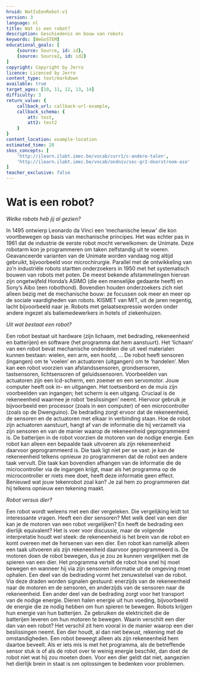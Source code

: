 ```yaml
---
hruid: WatIsEenRobot-v1
version: 3
language: nl
title: Wat is een robot?
description: Geschiedenis en bouw van robots
keywords: [WeGoSTEM]
educational_goals: [
    {source: Source, id: id}, 
    {source: Source2, id: id2}
]
copyright: Copyright by Jerro
licence: Licenced by Jerro
content_type: text/markdown
available: true
target_ages: [10, 11, 12, 13, 14]
difficulty: 3
return_value: {
    callback_url: callback-url-example,
    callback_schema: {
        att: test,
        att2: test2
    }
}
content_location: example-location
estimated_time: 20
skos_concepts: [
    'http://ilearn.ilabt.imec.be/vocab/curr1/c-andere-talen', 
    'http://ilearn.ilabt.imec.be/vocab/ondniv/sec-gr2-doorstroom-aso'
]
teacher_exclusive: false
---
```


# Wat is een robot?

*Welke robots heb jij al gezien?* 

In 1495 ontwierp Leonardo da Vinci een ‘mechanische leeuw' die kon voortbewegen op basis van mechanische principes. Het was echter pas in 1961 dat de industrie de eerste robot mocht verwelkomen: de Unimate. Deze robotarm kon je programmeren om taken zelfstandig uit te voeren. Geavanceerde varianten van de Unimate worden vandaag nog altijd gebruikt, bijvoorbeeld voor microchirurgie. Parallel met de ontwikkeling van zo’n industriële robots startten onderzoekers in 1950 met het systematisch bouwen van robots met poten. De meest bekende afstammelingen hiervan zijn ongetwijfeld Honda’s ASIMO (die een menselijke gedaante heeft) en Sony’s Aibo (een robothond). Bovendien houden onderzoekers zich niet alleen bezig met de mechanische bouw: ze focussen ook meer en meer op de sociale vaardigheden van robots. KISMET van MIT, uit de jaren negentig, lacht bijvoorbeeld naar je. Robots met gelaatsexpressie worden onder andere ingezet als baliemedewerkers in hotels of ziekenhuizen.

*Uit wat bestaat een robot?* 

Een robot bestaat uit hardware (zijn lichaam, met bedrading, rekeneenheid en batterijen) en software (het programma dat hem aanstuurt). Het ‘lichaam’ van een robot bevat mechanische onderdelen die uit veel materialen kunnen bestaan: wielen, een arm, een hoofd, ... De robot heeft sensoren (ingangen) om te ‘voelen’ en actuatoren (uitgangen) om te ‘handelen’. Men kan een robot voorzien van afstandssensoren, grondsensoren, tastsensoren, lichtsensoren of geluidssensoren. Voorbeelden van actuatoren zijn een lcd-scherm, een zoemer en een servomotor. Jouw computer heeft ook in- en uitgangen. Het toetsenbord en de muis zijn voorbeelden van ingangen; het scherm is een uitgang. Cruciaal is de rekeneenheid waarmee je robot ‘beslissingen’ neemt. Hiervoor gebruik je bijvoorbeeld een processor (zoals in een computer) of een microcontroller (zoals op de Dwenguino). De bedrading zorgt ervoor dat de rekeneenheid, de sensoren en de actuatoren met elkaar in verbinding staan. Hoe de robot zijn actuatoren aanstuurt, hangt af van de informatie die hij verzamelt via zijn sensoren en van de manier waarop de rekeneenheid geprogrammeerd is. De batterijen in de robot voorzien de motoren van de nodige energie. Een robot kan alleen een bepaalde taak uitvoeren als zijn rekeneenheid daarvoor geprogrammeerd is. Die taak ligt niet per se vast: je kan de rekeneenheid telkens opnieuw zo programmeren dat de robot een andere taak vervult. Die taak kan bovendien afhangen van de informatie die de microcontroller via de ingangen krijgt, maar als het programma op de microcontroller er niets mee doet, heeft deze informatie geen effect. Benieuwd wat jouw tekenrobot zoal kan? Je zal hem zo programmeren dat hij telkens opnieuw een tekening maakt.

*Robot versus dier?* 

Een robot wordt weleens met een dier vergeleken. Die vergelijking leidt tot interessante vragen. Heeft een dier sensoren? Met welk deel van een dier kan je de motoren van een robot vergelijken? En heeft de bedrading een dierlijk equivalent? Het is voer voor discussie, maar de volgende interpretatie houdt wel steek: de rekeneenheid is het brein van de robot en komt overeen met de hersenen van een dier. Een robot kan namelijk alleen een taak uitvoeren als zijn rekeneenheid daarvoor geprogrammeerd is. De motoren doen de robot bewegen, dus je zou ze kunnen vergelijken met de spieren van een dier. Het programma vertelt de robot hoe snel hij moet bewegen en wanneer hij via zijn sensoren informatie uit de omgeving moet ophalen. Een deel van de bedrading vormt het zenuwstelsel van de robot. Via deze draden worden signalen gestuurd: enerzijds van de rekeneenheid naar de motoren en de sensoren, en anderzijds van de sensoren naar de rekeneenheid. Een ander deel van de bedrading zorgt voor het transport van de nodige energie. Dieren halen energie uit hun voeding, bijvoorbeeld de energie die ze nodig hebben om hun spieren te bewegen. Robots krijgen hun energie van hun batterijen. Ze gebruiken de elektriciteit die de batterijen leveren om hun motoren te bewegen. Waarin verschilt een dier dan van een robot? Het verschil zit hem vooral in de manier waarop een dier beslissingen neemt. Een dier houdt, al dan niet bewust, rekening met de omstandigheden. Een robot beweegt alleen als zijn rekeneenheid hem daartoe beveelt. Als er iets mis is met het programma, als de betreffende sensor stuk is of als de robot over te weinig energie beschikt, dan doet de robot niet wat hij zou moeten doen. Voor een dier geldt dat niet, aangezien het dierlijk brein in staat is om oplossingen te bedenken voor problemen.